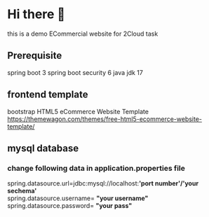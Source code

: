 #   Hi there :wave:
this is a demo ECommercial website for 2Cloud task


## Prerequisite
spring boot 3
spring boot security 6
java jdk 17

## frontend template
bootstrap HTML5 eCommerce Website Template
https://themewagon.com/themes/free-html5-ecommerce-website-template/


## mysql database
### change following data in application.properties file
spring.datasource.url=jdbc:mysql://localhost:**'port number'/'your sechema'** <br>
spring.datasource.username= **"your username"** <br>
spring.datasource.password= **"your pass"** <br>

